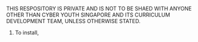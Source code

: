 THIS RESPOSITORY IS PRIVATE AND IS NOT TO BE SHAED WITH ANYONE OTHER THAN
CYBER YOUTH SINGAPORE AND ITS CURRICULUM DEVELOPMENT TEAM, UNLESS OTHERWISE
STATED.

1. To install,

